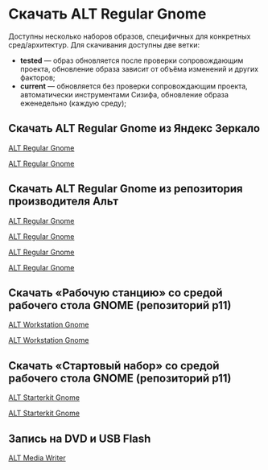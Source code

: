 # Скачать ALT Regular Gnome

Доступны несколько наборов образов, специфичных для конкретных сред/архитектур. Для скачивания доступны две ветки:

- **tested** — образ обновляется после проверки сопровождающим проекта, обновление образа зависит от объёма изменений и других факторов;
- **current** — обновляется без проверки сопровождающим проекта, автоматически инструментами Сизифа, обновление образа еженедельно (каждую среду);

## Скачать ALT Regular Gnome из Яндекс Зеркало

[ALT Regular Gnome <Badge type="info" text="tested" /><Badge type="tip" text="x86_64" /><Badge type="tip" text="Рекомендуемый" />](https://mirror.yandex.ru/altlinux-nightly/tested/regular-gnome-latest-x86_64.iso)

[ALT Regular Gnome <Badge type="info" text="current" /><Badge type="tip" text="x86_64" />](https://mirror.yandex.ru/altlinux-nightly/current/regular-gnome-latest-x86_64.iso)

## Скачать ALT Regular Gnome из репозитория производителя Альт

[ALT Regular Gnome <Badge type="info" text="tested" /><Badge type="tip" text="x86_64" /><Badge type="tip" text="Рекомендуемый" />](https://nightly.altlinux.org/sisyphus/tested/regular-gnome-latest-x86_64.iso)

[ALT Regular Gnome <Badge type="info" text="tested" /><Badge type="tip" text="aarch64" /><Badge type="tip" text="Рекомендуемый" />](https://nightly.altlinux.org/sisyphus-aarch64/tested/regular-gnome-latest-aarch64.iso)

[ALT Regular Gnome <Badge type="tip" text="aarch64" /> <Badge type="info" text="current" />](https://nightly.altlinux.org/sisyphus/current/regular-gnome-latest-x86_64.iso)

[ALT Regular Gnome <Badge type="tip" text="aarch64" /> <Badge type="info" text="current" />](https://nightly.altlinux.org/sisyphus-aarch64/current/regular-gnome-latest-aarch64.iso)

## Скачать «Рабочую станцию» со средой рабочего стола GNOME (репозиторий p11)

[ALT Workstation Gnome <Badge type="tip" text="x86_64" /> <Badge type="danger" text="Релиз-кандидат 0" />](https://beta.altlinux.org/workstation/x86_64/alt-workstation-11.0rc0-x86_64.iso)

[ALT Workstation Gnome <Badge type="tip" text="aarch64" /> <Badge type="danger" text="Релиз-кандидат 0" />](https://beta.altlinux.org/workstation/aarch64/alt-workstation-11.0rc0-aarch64.iso)

## Скачать «Стартовый набор» со средой рабочего стола GNOME (репозиторий p11)

[ALT Starterkit Gnome <Badge type="tip" text="x86_64" />](https://nightly.altlinux.org/p11/release/alt-p11-gnome-20241212-x86_64.iso)

[ALT Starterkit Gnome <Badge type="tip" text="aarch64" />](https://nightly.altlinux.org/p11-aarch64/release/alt-p11-gnome-20241212-aarch64.iso)

## Запись на DVD и USB Flash

[ALT Media Writer](https://www.altlinux.org/Запись_образов_на_DVD_и_USB_Flash)
